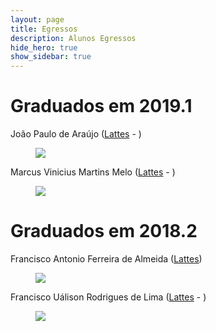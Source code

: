 ```yaml
---
layout: page
title: Egressos
description: Alunos Egressos
hide_hero: true
show_sidebar: true
---
```


# Graduados em 2019.1

<div class="tile is-ancestor">
  <div class="tile is-parent">
    <article class="tile is-child box">
      <p class="title.is-3">João Paulo de Araújo
 (<a href="http://lattes.cnpq.br/7155608920295858">Lattes</a> - <a href="https://www.linkedin.com/in/jo%C3%A3o-paulo-ara%C3%BAjo-99348089/"><i class="fab fa-linkedin"></i></a>)</p>
      <figure class="image is-128x128">
      <img class="is-rounded" src="https://marcielbp.github.io/CC/img/eJoaoPaulo.jpg">
      </figure>
      <p class="subtitle.is-4">	</p>
    </article>
  </div>
  <div class="tile is-parent">
    <article class="tile is-child box">
      <p class="title.is-3">Marcus Vinicius Martins Melo (<a href="http://lattes.cnpq.br/6091624045920112">Lattes</a> - <a href="https://www.linkedin.com/in/vininjr/"><i class="fab fa-linkedin"></i></a>) </p>
      <figure class="image is-128x128">
      <img src="https://marcielbp.github.io/CC/img/eMarcus.jpg">
      </figure>
      <p class="subtitle.is-4"></p>
    </article>
  </div>
</div>

# Graduados em 2018.2

<div class="tile is-ancestor">
  <div class="tile is-parent">
    <article class="tile is-child box">
      <p class="title.is-3">Francisco Antonio Ferreira de Almeida (<a href="http://lattes.cnpq.br/3304199906092593">Lattes</a>)</p>
      <figure class="image is-128x128">
      <img class="is-rounded" src="https://marcielbp.github.io/CC/img/eFcoAnt.jpg">
      </figure>
      <p class="subtitle.is-4">	</p>
    </article>
  </div>
  <div class="tile is-parent">
    <article class="tile is-child box">
      <p class="title.is-3">Francisco Uálison Rodrigues de Lima (<a href="http://lattes.cnpq.br/2619316968308833">Lattes</a> - <a href="https://www.linkedin.com/in/ualisonrodrigues/"><i class="fab fa-linkedin"></i></a>) </p>
      <figure class="image is-128x128">
      <img src="https://marcielbp.github.io/CC/img/eFcoUalison.jpg">
      </figure>
      <p class="subtitle.is-4"></p>
    </article>
  </div>
</div>
